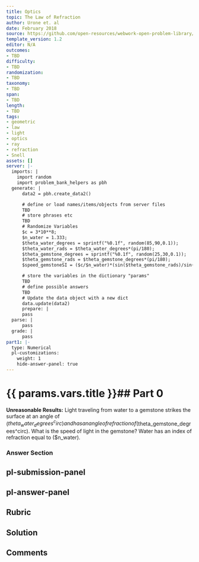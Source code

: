 ```yaml
---
title: Optics
topic: The Law of Refraction
author: Urone et. al
date: February 2018
source: https://github.com/open-resources/webwork-open-problem-library/tree/master/Contrib/BrockPhysics/College_Physics_Urone/25.Geometric_Optics/The_Law_of_Refraction/NU_U17-25-03-015.pg
template_version: 1.2
editor: N/A
outcomes:
- TBD
difficulty:
- TBD
randomization:
- TBD
taxonomy:
- TBD
span:
- TBD
length:
- TBD
tags:
- geometric
- law
- light
- optics
- ray
- refraction
- Snell
assets: []
server: |-
  imports: |
    import random
    import problem_bank_helpers as pbh
  generate: |
      data2 = pbh.create_data2()

      # define or load names/items/objects from server files
      TBD
      # store phrases etc
      TBD
      # Randomize Variables
      $c = 3*10**8;
      $n_water = 1.333;
      $theta_water_degrees = sprintf("%0.1f", random(85,90,0.1));
      $theta_water_rads = $theta_water_degrees*(pi/180);
      $theta_gemstone_degrees = sprintf("%0.1f", random(25,30,0.1));
      $theta_gemstone_rads = $theta_gemstone_degrees*(pi/180);
      $speed_gemstoneSI = ($c/$n_water)*(sin($theta_gemstone_rads)/sin($theta_water_rads));

      # store the variables in the dictionary "params"
      TBD
      # define possible answers
      TBD
      # Update the data object with a new dict
      data.update(data2)
      prepare: |
      pass
  parse: |
      pass
  grade: |
      pass
part1: |-
  type: Numerical
  pl-customizations:
    weight: 1
    hide-answer-panel: true
---
```


# {{ params.vars.title }}## Part 0 
<b>Unreasonable Results:</b> Light traveling from water to a gemstone strikes the surface at an angle of  ($theta_water_degrees^circ)  and has an angle of refraction of ($theta_gemstone_degrees^circ). What is the speed of light in the gemstone? Water has an index of refraction equal to ($n_water). 


### Answer Section 


## pl-submission-panel 


## pl-answer-panel 


## Rubric 


## Solution 


## Comments 


